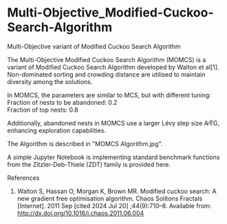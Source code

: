 # Multi-Objective_Modified-Cuckoo-Search-Algorithm
Multi-Objective variant of Modified Cuckoo Search Algorithm

The Multi-Objective Modified Cuckoo Search Algorithm (MOMCS) is a variant of Modified Cuckoo Search Algorithm developed by Walton et al[1].   
Non-dominated sorting and crowding distance are utilised to maintain diversity among the solutions.  

In MOMCS, the parameters are similar to MCS, but with different tuning:  
	Fraction of nests to be abandoned: 0.2  
	Fraction of top nests: 0.8  

Additionally, abandoned nests in MOMCS use a larger Lévy step size A⁄∛G, enhancing exploration capabilities.   

The Algorithm is described in "MOMCS Algorithm.jpg".	

A simple Jupyter Notebook is implementing standard benchmark functions from the Zitzler-Deb-Thiele (ZDT) family is provided here.  

References
1. Walton S, Hassan O, Morgan K, Brown MR. Modified cuckoo search: A new gradient free optimisation algorithm. Chaos Solitons Fractals [Internet]. 2011 Sep [cited 2024 Jul 20] ;44(9):710–8. Available from: http://dx.doi.org/10.1016/j.chaos.2011.06.004
